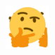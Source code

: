 <p align="center">
  <img alt="GIF" src="https://github.com/SatYu26/SatYu26/blob/master/Assets/hmm.gif" width="20%"/>
</p>
